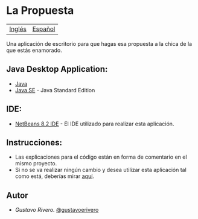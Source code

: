 # La Propuesta

<table>
    <tr>
        <!-- Do not translate this table -->
        <td><a href="./README.md"> Inglés </a></td>
        <td><a href="./README-ES.md"> Español </a></td>
    </tr>
</table>


Una aplicación de escritorio para que hagas esa propuesta a la chica de la que estás enamorado.

## Java Desktop Application:

* [Java](https://www.java.com/es/download/)
* [Java SE](https://www.oracle.com/java/technologies/javase-downloads.html#javasejdk) - Java Standard Edition

## IDE:

* [NetBeans 8.2 IDE](https://netbeans.org/downloads/8.2/rc/) - El IDE utilizado para realizar esta aplicación.

## Instrucciones:

* Las explicaciones para el código están en forma de comentario en el mismo proyecto.
* Si no se va realizar ningún cambio y desea utilizar esta aplicación tal como está, deberías mirar [aquí](https://github.com/gustavoerivero/LaPropuesta/tree/master/dist).

## Autor

* *Gustavo Rivero.* [@gustavoerivero](https://github.com/gustavoerivero)
